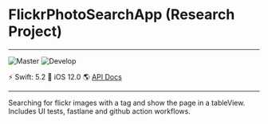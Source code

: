 # FlickrPhotoSearchApp (Research Project)

---
![Master](https://github.com/MSWagner/flickr-photo-search-app/workflows/Master/badge.svg?branch=master) ![Develop](https://github.com/MSWagner/flickr-photo-search-app/workflows/Develop/badge.svg?branch=develop)

⚡️ Swift: 5.2 📱 iOS 12.0 🌎 [API Docs](https://www.flickr.com/services/api/)

---

Searching for flickr images with a tag and show the page in a tableView. Includes UI tests, fastlane and github action workflows.
